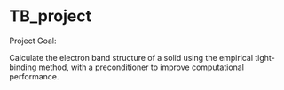 # TB_project
Project Goal: <br />

Calculate the electron band structure of a solid using the empirical tight-binding method, with a preconditioner to improve computational performance.
